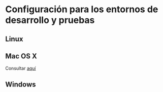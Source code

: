 # Configuración para los entornos de desarrollo y pruebas

## Linux

## Mac OS X

Consultar [aquí](dev_test_setup_osx.md)

## Windows

